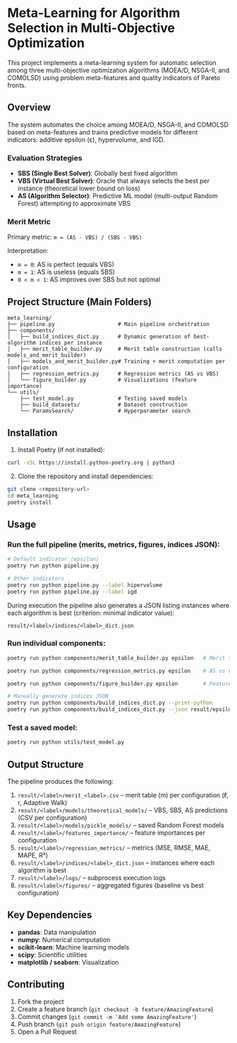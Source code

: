 # Meta-Learning for Algorithm Selection in Multi-Objective Optimization

This project implements a meta-learning system for automatic selection among three multi-objective optimization algorithms (MOEA/D, NSGA-II, and COMOLSD) using problem meta-features and quality indicators of Pareto fronts.

## Overview

The system automates the choice among MOEA/D, NSGA-II, and COMOLSD based on meta-features and trains predictive models for different indicators: additive epsilon (ε), hypervolume, and IGD.

### Evaluation Strategies

- **SBS (Single Best Solver)**: Globally best fixed algorithm
- **VBS (Virtual Best Solver)**: Oracle that always selects the best per instance (theoretical lower bound on loss)
- **AS (Algorithm Selector)**: Predictive ML model (multi-output Random Forest) attempting to approximate VBS

### Merit Metric

Primary metric: `m = (AS - VBS) / (SBS - VBS)`

Interpretation:
- `m = 0`: AS is perfect (equals VBS)
- `m = 1`: AS is useless (equals SBS)
- `0 < m < 1`: AS improves over SBS but not optimal

## Project Structure (Main Folders)

```
meta_learning/
├── pipeline.py                    # Main pipeline orchestration
├── components/
│   ├── build_indices_dict.py      # Dynamic generation of best-algorithm indices per instance
│   ├── merit_table_builder.py     # Merit table construction (calls models_and_merit_builder)
│   ├── models_and_merit_builder.py# Training + merit computation per configuration
│   ├── regression_metrics.py      # Regression metrics (AS vs VBS)
│   └── figure_builder.py          # Visualizations (feature importance)
└── utils/
    ├── test_model.py              # Testing saved models
    ├── build_datasets/            # Dataset construction
    └── ParamsSearch/              # Hyperparameter search
```

## Installation

1. Install Poetry (if not installed):
```bash
curl -sSL https://install.python-poetry.org | python3 -
```

2. Clone the repository and install dependencies:
```bash
git clone <repository-url>
cd meta_learning
poetry install
```

## Usage

### Run the full pipeline (merits, metrics, figures, indices JSON):
```bash
# Default indicator (epsilon)
poetry run python pipeline.py

# Other indicators
poetry run python pipeline.py --label hipervolume
poetry run python pipeline.py --label igd
```

During execution the pipeline also generates a JSON listing instances where each algorithm is best (criterion: minimal indicator value):
```
result/<label>/indices/<label>_dict.json
```

### Run individual components:
```bash
poetry run python components/merit_table_builder.py epsilon   # Merit table

poetry run python components/regression_metrics.py epsilon    # AS vs VBS metrics

poetry run python components/figure_builder.py epsilon        # Feature importance figures

# Manually generate indices JSON
poetry run python components/build_indices_dict.py --print-python
poetry run python components/build_indices_dict.py --json result/epsilon/indices/epsilon_dict.json
```

### Test a saved model:
```bash
poetry run python utils/test_model.py
```

## Output Structure

The pipeline produces the following:

1. `result/<label>/merit_<label>.csv` – merit table (m) per configuration (ℓ, r, Adaptive Walk)
2. `result/<label>/models/theoretical_models/` – VBS, SBS, AS predictions (CSV per configuration)
3. `result/<label>/models/pickle_models/` – saved Random Forest models
4. `result/<label>/features_importance/` – feature importances per configuration
5. `result/<label>/regression_metrics/` – metrics (MSE, RMSE, MAE, MAPE, R²)
6. `result/<label>/indices/<label>_dict.json` – instances where each algorithm is best
7. `result/<label>/logs/` – subprocess execution logs
8. `result/<label>/figures/` – aggregated figures (baseline vs best configuration)

## Key Dependencies

- **pandas**: Data manipulation
- **numpy**: Numerical computation
- **scikit-learn**: Machine learning models
- **scipy**: Scientific utilities
- **matplotlib / seaborn**: Visualization

## Contributing

1. Fork the project
2. Create a feature branch (`git checkout -b feature/AmazingFeature`)
3. Commit changes (`git commit -m 'Add some AmazingFeature'`)
4. Push branch (`git push origin feature/AmazingFeature`)
5. Open a Pull Request